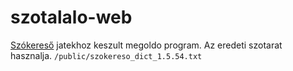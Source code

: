 # szotalalo-web

[Szókereső](https://play.google.com/store/apps/details?id=words.gui.android) jatekhoz keszult megoldo program. Az eredeti szotarat hasznalja. `/public/szokereso_dict_1.5.54.txt`
